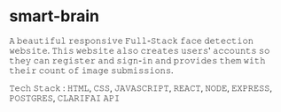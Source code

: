 # smart-brain
𝙰 𝚋𝚎𝚊𝚞𝚝𝚒𝚏𝚞𝚕 𝚛𝚎𝚜𝚙𝚘𝚗𝚜𝚒𝚟𝚎 𝙵𝚞𝚕𝚕-𝚂𝚝𝚊𝚌𝚔 𝚏𝚊𝚌𝚎 𝚍𝚎𝚝𝚎𝚌𝚝𝚒𝚘𝚗 𝚠𝚎𝚋𝚜𝚒𝚝𝚎. 𝚃𝚑𝚒𝚜 𝚠𝚎𝚋𝚜𝚒𝚝𝚎 𝚊𝚕𝚜𝚘 𝚌𝚛𝚎𝚊𝚝𝚎𝚜 𝚞𝚜𝚎𝚛𝚜' 𝚊𝚌𝚌𝚘𝚞𝚗𝚝𝚜 𝚜𝚘 𝚝𝚑𝚎𝚢 𝚌𝚊𝚗 𝚛𝚎𝚐𝚒𝚜𝚝𝚎𝚛 𝚊𝚗𝚍 𝚜𝚒𝚐𝚗-𝚒𝚗 𝚊𝚗𝚍 𝚙𝚛𝚘𝚟𝚒𝚍𝚎𝚜 𝚝𝚑𝚎𝚖 𝚠𝚒𝚝𝚑 𝚝𝚑𝚎𝚒𝚛 𝚌𝚘𝚞𝚗𝚝 𝚘𝚏 𝚒𝚖𝚊𝚐𝚎 𝚜𝚞𝚋𝚖𝚒𝚜𝚜𝚒𝚘𝚗𝚜.


𝚃𝚎𝚌𝚑 𝚂𝚝𝚊𝚌𝚔 : 𝙷𝚃𝙼𝙻, 𝙲𝚂𝚂, 𝙹𝙰𝚅𝙰𝚂𝙲𝚁𝙸𝙿𝚃, 𝚁𝙴𝙰𝙲𝚃, 𝙽𝙾𝙳𝙴, 𝙴𝚇𝙿𝚁𝙴𝚂𝚂, 𝙿𝙾𝚂𝚃𝙶𝚁𝙴𝚂, 𝙲𝙻𝙰𝚁𝙸𝙵𝙰𝙸 𝙰𝙿𝙸
